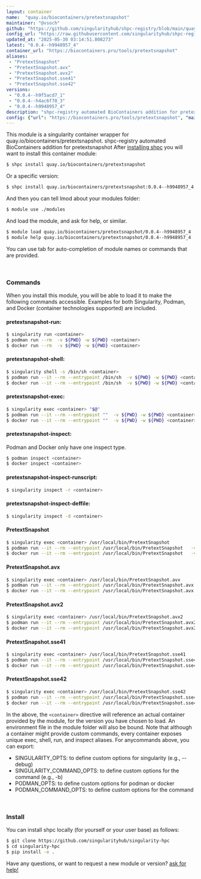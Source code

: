```yaml
---
layout: container
name:  "quay.io/biocontainers/pretextsnapshot"
maintainer: "@vsoch"
github: "https://github.com/singularityhub/shpc-registry/blob/main/quay.io/biocontainers/pretextsnapshot/container.yaml"
config_url: "https://raw.githubusercontent.com/singularityhub/shpc-registry/main/quay.io/biocontainers/pretextsnapshot/container.yaml"
updated_at: "2025-05-30 03:14:51.808273"
latest: "0.0.4--h9948957_4"
container_url: "https://biocontainers.pro/tools/pretextsnapshot"
aliases:
 - "PretextSnapshot"
 - "PretextSnapshot.avx"
 - "PretextSnapshot.avx2"
 - "PretextSnapshot.sse41"
 - "PretextSnapshot.sse42"
versions:
 - "0.0.4--h9f5acd7_1"
 - "0.0.4--h4ac6f70_3"
 - "0.0.4--h9948957_4"
description: "shpc-registry automated BioContainers addition for pretextsnapshot"
config: {"url": "https://biocontainers.pro/tools/pretextsnapshot", "maintainer": "@vsoch", "description": "shpc-registry automated BioContainers addition for pretextsnapshot", "latest": {"0.0.4--h9948957_4": "sha256:84b2810da9c327fe0c605e40e2060a5059b4f47df208d03c836bb9da1ab83e5b"}, "tags": {"0.0.4--h9f5acd7_1": "sha256:a38608ebccf66184e54602d681f833f211ecbc08a910cf996227930fcc214977", "0.0.4--h4ac6f70_3": "sha256:b205e2ffc312d9aefc342f735e311d018ef1aadfadf170a12ada1a97e557195e", "0.0.4--h9948957_4": "sha256:84b2810da9c327fe0c605e40e2060a5059b4f47df208d03c836bb9da1ab83e5b"}, "docker": "quay.io/biocontainers/pretextsnapshot", "aliases": {"PretextSnapshot": "/usr/local/bin/PretextSnapshot", "PretextSnapshot.avx": "/usr/local/bin/PretextSnapshot.avx", "PretextSnapshot.avx2": "/usr/local/bin/PretextSnapshot.avx2", "PretextSnapshot.sse41": "/usr/local/bin/PretextSnapshot.sse41", "PretextSnapshot.sse42": "/usr/local/bin/PretextSnapshot.sse42"}}
---
```


This module is a singularity container wrapper for quay.io/biocontainers/pretextsnapshot.
shpc-registry automated BioContainers addition for pretextsnapshot
After [installing shpc](#install) you will want to install this container module:


```bash
$ shpc install quay.io/biocontainers/pretextsnapshot
```

Or a specific version:

```bash
$ shpc install quay.io/biocontainers/pretextsnapshot:0.0.4--h9948957_4
```

And then you can tell lmod about your modules folder:

```bash
$ module use ./modules
```

And load the module, and ask for help, or similar.

```bash
$ module load quay.io/biocontainers/pretextsnapshot/0.0.4--h9948957_4
$ module help quay.io/biocontainers/pretextsnapshot/0.0.4--h9948957_4
```

You can use tab for auto-completion of module names or commands that are provided.

<br>

### Commands

When you install this module, you will be able to load it to make the following commands accessible.
Examples for both Singularity, Podman, and Docker (container technologies supported) are included.

#### pretextsnapshot-run:

```bash
$ singularity run <container>
$ podman run --rm  -v ${PWD} -w ${PWD} <container>
$ docker run --rm  -v ${PWD} -w ${PWD} <container>
```

#### pretextsnapshot-shell:

```bash
$ singularity shell -s /bin/sh <container>
$ podman run --it --rm --entrypoint /bin/sh  -v ${PWD} -w ${PWD} <container>
$ docker run --it --rm --entrypoint /bin/sh  -v ${PWD} -w ${PWD} <container>
```

#### pretextsnapshot-exec:

```bash
$ singularity exec <container> "$@"
$ podman run --it --rm --entrypoint ""  -v ${PWD} -w ${PWD} <container> "$@"
$ docker run --it --rm --entrypoint ""  -v ${PWD} -w ${PWD} <container> "$@"
```

#### pretextsnapshot-inspect:

Podman and Docker only have one inspect type.

```bash
$ podman inspect <container>
$ docker inspect <container>
```

#### pretextsnapshot-inspect-runscript:

```bash
$ singularity inspect -r <container>
```

#### pretextsnapshot-inspect-deffile:

```bash
$ singularity inspect -d <container>
```


#### PretextSnapshot

```bash
$ singularity exec <container> /usr/local/bin/PretextSnapshot
$ podman run --it --rm --entrypoint /usr/local/bin/PretextSnapshot   -v ${PWD} -w ${PWD} <container> -c " $@"
$ docker run --it --rm --entrypoint /usr/local/bin/PretextSnapshot   -v ${PWD} -w ${PWD} <container> -c " $@"
```


#### PretextSnapshot.avx

```bash
$ singularity exec <container> /usr/local/bin/PretextSnapshot.avx
$ podman run --it --rm --entrypoint /usr/local/bin/PretextSnapshot.avx   -v ${PWD} -w ${PWD} <container> -c " $@"
$ docker run --it --rm --entrypoint /usr/local/bin/PretextSnapshot.avx   -v ${PWD} -w ${PWD} <container> -c " $@"
```


#### PretextSnapshot.avx2

```bash
$ singularity exec <container> /usr/local/bin/PretextSnapshot.avx2
$ podman run --it --rm --entrypoint /usr/local/bin/PretextSnapshot.avx2   -v ${PWD} -w ${PWD} <container> -c " $@"
$ docker run --it --rm --entrypoint /usr/local/bin/PretextSnapshot.avx2   -v ${PWD} -w ${PWD} <container> -c " $@"
```


#### PretextSnapshot.sse41

```bash
$ singularity exec <container> /usr/local/bin/PretextSnapshot.sse41
$ podman run --it --rm --entrypoint /usr/local/bin/PretextSnapshot.sse41   -v ${PWD} -w ${PWD} <container> -c " $@"
$ docker run --it --rm --entrypoint /usr/local/bin/PretextSnapshot.sse41   -v ${PWD} -w ${PWD} <container> -c " $@"
```


#### PretextSnapshot.sse42

```bash
$ singularity exec <container> /usr/local/bin/PretextSnapshot.sse42
$ podman run --it --rm --entrypoint /usr/local/bin/PretextSnapshot.sse42   -v ${PWD} -w ${PWD} <container> -c " $@"
$ docker run --it --rm --entrypoint /usr/local/bin/PretextSnapshot.sse42   -v ${PWD} -w ${PWD} <container> -c " $@"
```



In the above, the `<container>` directive will reference an actual container provided
by the module, for the version you have chosen to load. An environment file in the
module folder will also be bound. Note that although a container
might provide custom commands, every container exposes unique exec, shell, run, and
inspect aliases. For anycommands above, you can export:

 - SINGULARITY_OPTS: to define custom options for singularity (e.g., --debug)
 - SINGULARITY_COMMAND_OPTS: to define custom options for the command (e.g., -b)
 - PODMAN_OPTS: to define custom options for podman or docker
 - PODMAN_COMMAND_OPTS: to define custom options for the command

<br>

### Install

You can install shpc locally (for yourself or your user base) as follows:

```bash
$ git clone https://github.com/singularityhub/singularity-hpc
$ cd singularity-hpc
$ pip install -e .
```

Have any questions, or want to request a new module or version? [ask for help!](https://github.com/singularityhub/singularity-hpc/issues)